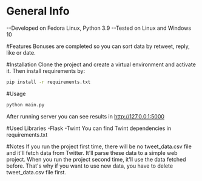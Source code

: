 # General Info  

--Developed on Fedora Linux, Python 3.9
--Tested on Linux and Windows 10

#Features
Bonuses are completed so you can sort data by retweet, reply, like or date.

#Installation
Clone the project and create a virtual environment and activate it. Then install requirements by:

```bash
pip install -r requirements.txt
```

#Usage

```bash
python main.py
```
 After running server you can see results in http://127.0.0.1:5000
 
 #Used Libraries
-Flask
-Twint
 You can find Twint dependencies in requirements.txt
 
#Notes
  If you run the project first time, there will be no tweet_data.csv file and it'll fetch data from Twitter.
It'll parse these data to a simple web project. When you run the project second time, it'll use the data fetched before. That's why if you
want to use new data, you have to delete tweet_data.csv file first. 
